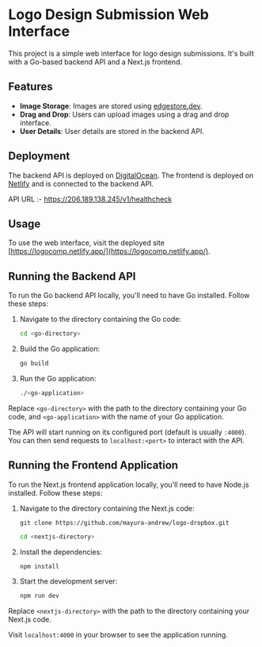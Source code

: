 # Logo Design Submission Web Interface

This project is a simple web interface for logo design submissions. It's built with a Go-based backend API and a Next.js frontend.

## Features

- **Image Storage**: Images are stored using [edgestore.dev](https://edgestore.dev).
- **Drag and Drop**: Users can upload images using a drag and drop interface.
- **User Details**: User details are stored in the backend API.

## Deployment

The backend API is deployed on [DigitalOcean](https://www.digitalocean.com). The frontend is deployed on [Netlify](https://www.netlify.com) and is connected to the backend API.

API URL :- https://206.189.138.245/v1/healthcheck

## Usage

To use the web interface, visit the deployed site [https://logocomp.netlify.app/](https://logocomp.netlify.app/).

## Running the Backend API

To run the Go backend API locally, you'll need to have Go installed. Follow these steps:

1. Navigate to the directory containing the Go code:
    ```bash
    cd <go-directory>
    ```

2. Build the Go application:
    ```bash
    go build
    ```

3. Run the Go application:
    ```bash
    ./<go-application>
    ```

Replace `<go-directory>` with the path to the directory containing your Go code, and `<go-application>` with the name of your Go application.

The API will start running on its configured port (default is usually `:4000`). You can then send requests to `localhost:<port>` to interact with the API.

## Running the Frontend Application



To run the Next.js frontend application locally, you'll need to have Node.js installed. Follow these steps:

1. Navigate to the directory containing the Next.js code:

    ```
    git clone https://github.com/mayura-andrew/logo-dropbox.git
    ```
    ```bash
    cd <nextjs-directory>
    ```

2. Install the dependencies:
    ```bash
    npm install
    ```

3. Start the development server:
    ```bash
    npm run dev
    ```

Replace `<nextjs-directory>` with the path to the directory containing your Next.js code.

Visit `localhost:4000` in your browser to see the application running.
